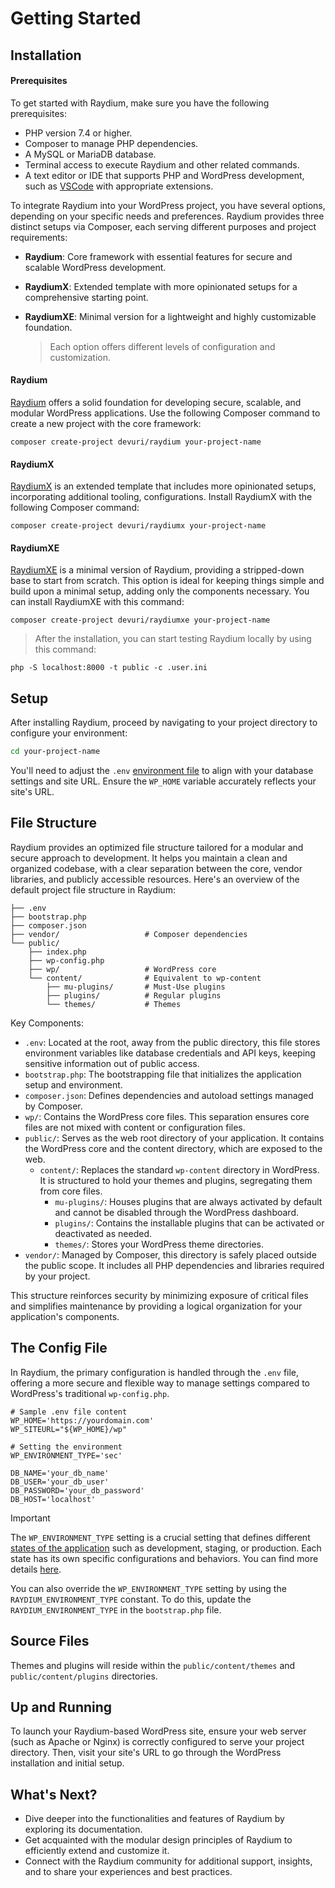 # Getting Started

## Installation

#### Prerequisites

To get started with Raydium, make sure you have the following prerequisites:

- PHP version 7.4 or higher.
- Composer to manage PHP dependencies.
- A MySQL or MariaDB database.
- Terminal access to execute Raydium and other related commands.
- A text editor or IDE that supports PHP and WordPress development, such as [VSCode](https://code.visualstudio.com/) with appropriate extensions.


To integrate Raydium into your WordPress project, you have several options, depending on your specific needs and preferences. Raydium provides three distinct setups via Composer, each serving different purposes and project requirements:

- **Raydium**: Core framework with essential features for secure and scalable WordPress development.
- **RaydiumX**: Extended template with more opinionated setups for a comprehensive starting point.
- **RaydiumXE**: Minimal version for a lightweight and highly customizable foundation.


  > Each option offers different levels of configuration and customization.

#### Raydium

[Raydium](https://github.com/devuri/radium/)  offers a solid foundation for developing secure, scalable, and modular WordPress applications. Use the following Composer command to create a new project with the core framework:

```shell
composer create-project devuri/raydium your-project-name
```

#### RaydiumX

[RaydiumX](https://github.com/devuri/radiumx/)  is an extended template that includes more opinionated setups, incorporating additional tooling, configurations.
Install RaydiumX with the following Composer command:

```shell
composer create-project devuri/raydiumx your-project-name
```

#### RaydiumXE

[RaydiumXE](https://github.com/devuri/raydiumxe)  is a minimal version of Raydium, providing a stripped-down base to start from scratch. This option is ideal for keeping things simple and build upon a minimal setup, adding only the components necessary. You can install RaydiumXE with this command:

```shell
composer create-project devuri/raydiumxe your-project-name
```

> After the installation, you can start testing Raydium locally by using this command:

```shell
php -S localhost:8000 -t public -c .user.ini
```


## Setup

After installing Raydium, proceed by navigating to your project directory to configure your environment:

```bash
cd your-project-name
```

You'll need to adjust the `.env` [environment file](../customization/environment-file) to align with your database settings and site URL. Ensure the `WP_HOME` variable accurately reflects your site's URL.

## File Structure

Raydium provides an optimized file structure tailored for a modular and secure approach to development. It helps you maintain a clean and organized codebase, with a clear separation between the core, vendor libraries, and publicly accessible resources. Here's an overview of the default project file structure in Raydium:

```
├── .env
├── bootstrap.php
├── composer.json
├── vendor/                   # Composer dependencies
└── public/
    ├── index.php
    ├── wp-config.php
    ├── wp/                   # WordPress core
    └── content/              # Equivalent to wp-content
        ├── mu-plugins/       # Must-Use plugins
        ├── plugins/          # Regular plugins
        └── themes/           # Themes

```

Key Components:
- `.env`: Located at the root, away from the public directory, this file stores environment variables like database credentials and API keys, keeping sensitive information out of public access.
- `bootstrap.php`: The bootstrapping file that initializes the application setup and environment.
- `composer.json`: Defines dependencies and autoload settings managed by Composer.
- `wp/`: Contains the WordPress core files. This separation ensures core files are not mixed with content or configuration files.
- `public/`: Serves as the web root directory of your application. It contains the WordPress core and the content directory, which are exposed to the web.
  - `content/`: Replaces the standard `wp-content` directory in WordPress. It is structured to hold your themes and plugins, segregating them from core files.
    - `mu-plugins/`: Houses plugins that are always activated by default and cannot be disabled through the WordPress dashboard.
    - `plugins/`: Contains the installable plugins that can be activated or deactivated as needed.
    - `themes/`: Stores your WordPress theme directories.
- `vendor/`: Managed by Composer, this directory is safely placed outside the public scope. It includes all PHP dependencies and libraries required by your project.

This structure reinforces security by minimizing exposure of critical files and simplifies maintenance by providing a logical organization for your application's components.

## The Config File

In Raydium, the primary configuration is handled through the `.env` file, offering a more secure and flexible way to manage settings compared to WordPress's traditional `wp-config.php`.

```shell
# Sample .env file content
WP_HOME='https://yourdomain.com'
WP_SITEURL="${WP_HOME}/wp"

# Setting the environment 
WP_ENVIRONMENT_TYPE='sec'

DB_NAME='your_db_name'
DB_USER='your_db_user'
DB_PASSWORD='your_db_password'
DB_HOST='localhost'
```
> [!IMPORTANT]
> The `WP_ENVIRONMENT_TYPE` setting is a crucial setting that defines different [states of the application](../customization/environments) such as development, staging, or production. Each state has its own specific configurations and behaviors. You can find more details [here](../customization/environments). 
> 
> You can also override the `WP_ENVIRONMENT_TYPE` setting by using the `RAYDIUM_ENVIRONMENT_TYPE` constant. To do this, update the `RAYDIUM_ENVIRONMENT_TYPE` in the `bootstrap.php` file.

## Source Files

Themes and plugins will reside within the `public/content/themes` and `public/content/plugins` directories.

## Up and Running

To launch your Raydium-based WordPress site, ensure your web server (such as Apache or Nginx) is correctly configured to serve your project directory. Then, visit your site's URL to go through the WordPress installation and initial setup.

## What's Next?

- Dive deeper into the functionalities and features of Raydium by exploring its documentation.
- Get acquainted with the modular design principles of Raydium to efficiently extend and customize it.
- Connect with the Raydium community for additional support, insights, and to share your experiences and best practices.
